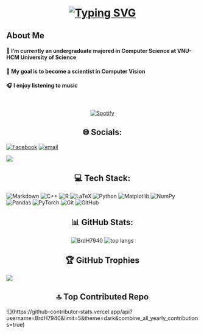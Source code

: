 <h1 align="center">
    <a href="https://git.io/typing-svg"><img src="https://readme-typing-svg.herokuapp.com?font=Fira+Code&weight=900&size=50&duration=3000&pause=1000&center=true&vCenter=true&width=800&height=150&lines=Hello+%F0%9F%91%8B%2C+I'm+BrdH7940" alt="Typing SVG" /></a>
</h1>

## About Me

#### 🔭 I’m currently an undergraduate majored in Computer Science at **VNU-HCM University of Science**

#### 🎯 My goal is to become a scientist in **Computer Vision**

#### 🎧 I enjoy listening to music

&nbsp;<div align="center">
  [![Spotify](https://novatorem.vercel.app/api/spotify?background_color=0d1117&border_color=ffffff)](https://open.spotify.com/user/omnitenebris)
</div>

<h2 align="center">🌐 Socials: </h2>

[![Facebook](https://img.shields.io/badge/Facebook-%231877F2.svg?logo=Facebook&logoColor=white)](https://facebook.com) [![email](https://img.shields.io/badge/Email-D14836?logo=gmail&logoColor=white)](mailto:minhhuy31012005@gmail.com) 

<a href="https://github.com/antonkomarev/github-profile-views-counter"> <img src="https://komarev.com/ghpvc/?username=BrdH7940&style=for-the-badge"> </a>


<h2 align="center">💻 Tech Stack: </h2>

![Markdown](https://img.shields.io/badge/markdown-%23000000.svg?style=for-the-badge&logo=markdown&logoColor=white) ![C++](https://img.shields.io/badge/c++-%2300599C.svg?style=for-the-badge&logo=c%2B%2B&logoColor=white) ![R](https://img.shields.io/badge/r-%23276DC3.svg?style=for-the-badge&logo=r&logoColor=white) ![LaTeX](https://img.shields.io/badge/latex-%23008080.svg?style=for-the-badge&logo=latex&logoColor=white) ![Python](https://img.shields.io/badge/python-3670A0?style=for-the-badge&logo=python&logoColor=ffdd54) ![Matplotlib](https://img.shields.io/badge/Matplotlib-%23ffffff.svg?style=for-the-badge&logo=Matplotlib&logoColor=black) ![NumPy](https://img.shields.io/badge/numpy-%23013243.svg?style=for-the-badge&logo=numpy&logoColor=white) ![Pandas](https://img.shields.io/badge/pandas-%23150458.svg?style=for-the-badge&logo=pandas&logoColor=white) ![PyTorch](https://img.shields.io/badge/PyTorch-%23EE4C2C.svg?style=for-the-badge&logo=PyTorch&logoColor=white) ![Git](https://img.shields.io/badge/git-%23F05033.svg?style=for-the-badge&logo=git&logoColor=white) ![GitHub](https://img.shields.io/badge/github-%23121011.svg?style=for-the-badge&logo=github&logoColor=white)


<h2 align="center">📊 GitHub Stats: </h2>
<div align=center>
  <img align="center" src="https://github-readme-stats.vercel.app/api?username=BrdH7940&show_icons=true&locale=en&theme=react" alt="BrdH7940" />
  <img align="center" src="https://github-readme-stats-salesp07.vercel.app/api/top-langs/?username=BrdH7940&langs_count=8&layout=compact&theme=react&border_radius=10&size_weight=0.5&count_weight=0.5&exclude_repo=github-readme-stats" alt="top langs" />
</div>


<h2 align="center">🏆 GitHub Trophies </h2>

![](https://github-profile-trophy.vercel.app/?username=BrdH7940&theme=dracula&no-frame=false&no-bg=true&margin-w=4)


<h2 align="center">🔝 Top Contributed Repo </h2>
![](https://github-contributor-stats.vercel.app/api?username=BrdH7940&limit=5&theme=dark&combine_all_yearly_contributions=true)
